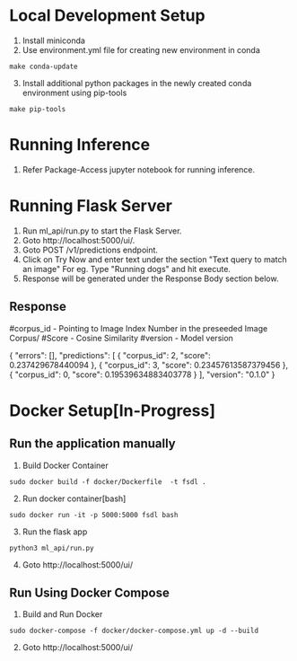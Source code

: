 # Local Development Setup

1. Install miniconda
2. Use environment.yml file for creating new environment in conda 

```
make conda-update
```

3. Install additional python packages in the newly created conda environment using pip-tools

```
make pip-tools
```

# Running Inference

1. Refer Package-Access jupyter notebook for running inference.

# Running Flask Server
1. Run ml_api/run.py to start the Flask Server.
2. Goto http://localhost:5000/ui/.
3. Goto POST /v1/predictions endpoint.
4. Click on Try Now and enter text under the section "Text query to match an image"
    For eg. Type "Running dogs" and hit execute.
5.   Response will be generated under the Response Body section below.

## Response

#corpus_id - Pointing to Image Index Number in the preseeded Image Corpus/
#Score - Cosine Similarity
#version - Model version

{
  "errors": [],
  "predictions": [
    {
      "corpus_id": 2,
      "score": 0.237429678440094
    },
    {
      "corpus_id": 3,
      "score": 0.23457613587379456
    },
    {
      "corpus_id": 0,
      "score": 0.19539634883403778
    }
  ],
  "version": "0.1.0"
}


# Docker Setup[In-Progress]

## Run the application manually 
  1.  Build Docker Container

```
sudo docker build -f docker/Dockerfile  -t fsdl .
```

  2. Run docker container[bash]

``` 
sudo docker run -it -p 5000:5000 fsdl bash
```
  3. Run the flask app

```
python3 ml_api/run.py
```
  4. Goto http://localhost:5000/ui/

## Run Using Docker Compose

  1. Build and Run Docker
```
sudo docker-compose -f docker/docker-compose.yml up -d --build
```

  2. Goto http://localhost:5000/ui/

